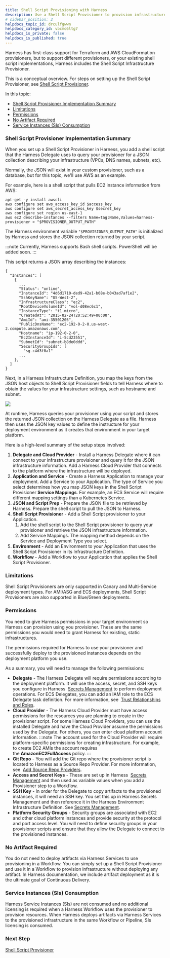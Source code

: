 ```yaml
---
title: Shell Script Provisioning with Harness
description: Use a Shell Script Provisioner to provision infrastructure as part of your deployments.
# sidebar_position: 2
helpdocs_topic_id: drculfgwwn
helpdocs_category_id: vbcmo6ltg7
helpdocs_is_private: false
helpdocs_is_published: true
---
```


Harness has first-class support for Terraform and AWS CloudFormation provisioners, but to support different provisioners, or your existing shell script implementations, Harness includes the Shell Script Infrastructure Provisioner.

This is a conceptual overview. For steps on setting up the Shell Script Provisioner, see [Shell Script Provisioner](../../model-cd-pipeline/infrastructure-provisioner/ssh-provisioner-category/shell-script-provisioner.md).

In this topic:

* [Shell Script Provisioner Implementation Summary](#shell_script_provisioner_implementation_summary)
* [Limitations](#permissions)
* [Permissions](#permissions)
* [No Artifact Required](#no_artifact_required)
* [Service Instances (SIs) Consumption](#service_instances_s_is_consumption)

### Shell Script Provisioner Implementation Summary

When you set up a Shell Script Provisioner in Harness, you add a shell script that the Harness Delegate uses to query your provisioner for a JSON collection describing your infrastructure (VPCs, DNS names, subnets, etc).

Normally, the JSON will exist in your custom provisioner, such as a database, but for this topic, we'll use AWS as an example.

For example, here is a shell script that pulls EC2 instance information from AWS:


```
apt-get -y install awscli  
aws configure set aws_access_key_id $access_key  
aws configure set aws_secret_access_key $secret_key  
aws configure set region us-east-1  
aws ec2 describe-instances --filters Name=tag:Name,Values=harness-provisioner > "$PROVISIONER_OUTPUT_PATH"
```
The Harness environment variable `"$PROVISIONER_OUTPUT_PATH"` is initialized by Harness and stores the JSON collection returned by your script.

:::note 
Currently, Harness supports Bash shell scripts. PowerShell will be added soon.
:::

This script returns a JSON array describing the instances:


```
{  
  "Instances": [  
    {  
      ...  
      "Status": "online",  
      "InstanceId": "4d6d1710-ded9-42a1-b08e-b043ad7af1e2",  
      "SshKeyName": "US-West-2",  
      "InfrastructureClass": "ec2",  
      "RootDeviceVolumeId": "vol-d08ec6c1",  
      "InstanceType": "t1.micro",  
      "CreatedAt": "2015-02-24T20:52:49+00:00",  
      "AmiId": "ami-35501205",  
      "PublicDnsName": "ec2-192-0-2-0.us-west-2.compute.amazonaws.com",  
      "Hostname": "ip-192-0-2-0",  
      "Ec2InstanceId": "i-5cd23551",  
      "SubnetId": "subnet-b8de0ddd",  
      "SecurityGroupIds": [  
        "sg-c4d3f0a1"  
      ...  
    },  
  ]  
}
```
Next, in a Harness Infrastructure Definition, you map the keys from the JSON host objects to Shell Script Provisioner fields to tell Harness where to obtain the values for your infrastructure settings, such as hostname and subnet.

![](./static/shell-script-provisioning-with-harness-00.png)

At runtime, Harness queries your provisioner using your script and stores the returned JSON collection on the Harness Delegate as a file. Harness then uses the JSON key values to define the instructure for your deployment environment as it creates that environment in your target platform.

Here is a high-level summary of the setup steps involved:

1. **Delegate and Cloud Provider** - Install a Harness Delegate where it can connect to your infrastructure provisioner and query it for the JSON infrastructure information. Add a Harness Cloud Provider that connects to the platform where the infrastructure will be deployed.
2. **Application and Service** - Create a Harness Application to manage your deployment. Add a Service to your Application. The type of Service you select determines how you map JSON keys in the Shell Script Provisioner **Service Mappings**. For example, an ECS Service will require different mapping settings than a Kubernetes Service.
3. **JSON and Script Prep** - Prepare the JSON file to be retrieved by Harness. Prepare the shell script to pull the JSON to Harness.
4. **Shell Script Provisioner** - Add a Shell Script provisioner to your Application.
	1. Add the shell script to the Shell Script provisioner to query your provisioner and retrieve the JSON infrastructure information.
	2. Add Service Mappings. The mapping method depends on the Service and Deployment Type you select.
5. **Environment** - Add an Environment to your Application that uses the Shell Script Provisioner in its Infrastructure Definition.
6. **Workflow** - Add a Workflow to your Application that applies the Shell Script Provisioner.

### Limitations

Shell Script Provisioners are only supported in Canary and Multi-Service deployment types. For AMI/ASG and ECS deployments, Shell Script Provisioners are also supported in Blue/Green deployments.

### Permissions

You need to give Harness permissions in your target environment so Harness can provision using you provisioner. These are the same permissions you would need to grant Harness for existing, static infrastructures.

The permissions required for Harness to use your provisioner and successfully deploy to the provisioned instances depends on the deployment platform you use.

As a summary, you will need to manage the following permissions:

* **Delegate** - The Harness Delegate will require permissions according to the deployment platform. It will use the access, secret, and SSH keys you configure in Harness  [Secrets Management](../../../firstgen-platform/security/secrets-management/secret-management.md) to perform deployment operations. For ECS Delegates, you can add an IAM role to the ECS Delegate task definition. For more information, see  [Trust Relationships and Roles](../../../firstgen-platform/account/manage-delegates/delegate-installation.md#trust-relationships-and-roles).
* **Cloud Provider** - The Harness Cloud Provider must have access permissions for the resources you are planning to create in the provisioner script. For some Harness Cloud Providers, you can use the installed Delegate and have the Cloud Provider assume the permissions used by the Delegate. For others, you can enter cloud platform account information.
  :::note 
  The account used for the Cloud Provider will require platform-specific permissions for creating infrastructure. For example, to create EC2 AMIs the account requires the **AmazonEC2FullAccess** policy.
  :::
* **Git Repo** - You will add the Git repo where the provisioner script is located to Harness as a Source Repo Provider. For more information, see  [Add Source Repo Providers](../../../firstgen-platform/account/manage-connectors/add-source-repo-providers.md).
* **Access and Secret Keys** - These are set up in Harness  [Secrets Management](../../../firstgen-platform/security/secrets-management/secret-management.md) and then used as variable values when you add a Provisioner step to a Workflow.
* **SSH Key** - In order for the Delegate to copy artifacts to the provisioned instances, it will need an SSH key. You set this up in Harness Secrets Management and then reference it in the Harness Environment Infrastructure Definition. See [Secrets Management](../../../firstgen-platform/security/secrets-management/secret-management.md).
* **Platform Security Groups** - Security groups are associated with EC2 and other cloud platform instances and provide security at the protocol and port access level. You will need to define security groups in your provisioner scripts and ensure that they allow the Delegate to connect to the provisioned instances.

### No Artifact Required

You do not need to deploy artifacts via Harness Services to use provisioning in a Workflow. You can simply set up a Shell Script Provisioner and use it in a Workflow to provision infrastructure without deploying any artifact. In Harness documentation, we include artifact deployment as it is the ultimate goal of Continuous Delivery.

### Service Instances (SIs) Consumption

Harness Service Instances (SIs) are not consumed and no additional licensing is required when a Harness Workflow uses the provisioner to provision resources. When Harness deploys artifacts via Harness Services to the provisioned infrastructure in the same Workflow or Pipeline, SIs licensing is consumed.

### Next Step

[Shell Script Provisioner](../../model-cd-pipeline/infrastructure-provisioner/ssh-provisioner-category/shell-script-provisioner.md)

